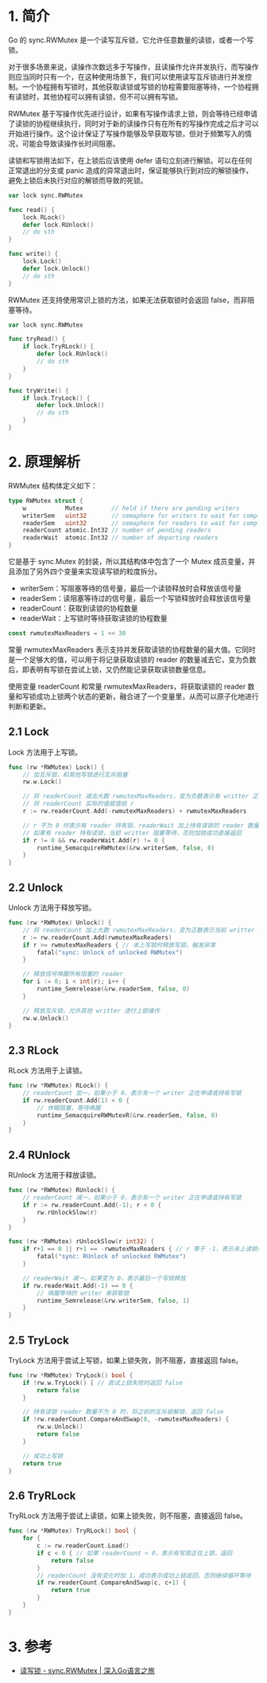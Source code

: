 # 1. 简介

Go 的 sync.RWMutex 是一个读写互斥锁，它允许任意数量的读锁，或者一个写锁。

对于很多场景来说，读操作次数远多于写操作，且读操作允许并发执行，而写操作则应当同时只有一个，在这种使用场景下，我们可以使用读写互斥锁进行并发控制。一个协程拥有写锁时，其他获取读锁或写锁的协程需要阻塞等待，一个协程拥有读锁时，其他协程可以拥有读锁，但不可以拥有写锁。

RWMutex 基于写操作优先进行设计，如果有写操作请求上锁，则会等待已经申请了读锁的协程继续执行，同时对于新的读操作只有在所有的写操作完成之后才可以开始进行操作。这个设计保证了写操作能够及早获取写锁，但对于频繁写入的情况，可能会导致读操作长时间阻塞。

读锁和写锁用法如下，在上锁后应该使用 defer 语句立刻进行解锁。可以在任何正常退出的分支或 panic 造成的异常退出时，保证能够执行到对应的解锁操作，避免上锁后未执行对应的解锁而导致的死锁。

```go
var lock sync.RWMutex

func read() {
	lock.RLock()
	defer lock.RUnlock()
	// do sth
}

func write() {
	lock.Lock()
	defer lock.Unlock()
	// do sth
}
```

RWMutex 还支持使用常识上锁的方法，如果无法获取锁时会返回 false，而非阻塞等待。

```go
var lock sync.RWMutex

func tryRead() {
	if lock.TryRLock() {
		defer lock.RUnlock()
		// do sth
	}
}

func tryWrite() {
	if lock.TryLock() {
		defer lock.Unlock()
		// do sth
	}
}
```

# 2. 原理解析

RWMutex 结构体定义如下：

```go
type RWMutex struct {
	w           Mutex        // held if there are pending writers
	writerSem   uint32       // semaphore for writers to wait for completing readers
	readerSem   uint32       // semaphore for readers to wait for completing writers
	readerCount atomic.Int32 // number of pending readers
	readerWait  atomic.Int32 // number of departing readers
}
```

它是基于 sync.Mutex 的封装，所以其结构体中包含了一个 Mutex 成员变量，并且添加了另外四个变量来实现读写锁的粒度拆分。

* writerSem：写阻塞等待的信号量，最后一个读锁释放时会释放该信号量
* readerSem：读阻塞等待过的信号量，最后一个写锁释放时会释放该信号量
* readerCount：获取到读锁的协程数量
* readerWait：上写锁时等待获取读锁的协程数量

```go
const rwmutexMaxReaders = 1 << 30
```

常量 rwmutexMaxReaders 表示支持并发获取读锁的协程数量的最大值。它同时是一个足够大的值，可以用于将记录获取读锁的 reader 的数量减去它，变为负数后，即表明有写锁在尝试上锁，又仍然能记录获取读锁数量信息。

使用变量 readerCount 和常量 rwmutexMaxReaders，将获取读锁的 reader 数量和写锁成功上锁两个状态的更新，融合进了一个变量里，从而可以原子化地进行判断和更新。

## 2.1 Lock

Lock 方法用于上写锁。

```go
func (rw *RWMutex) Lock() {
	// 加互斥锁，和其他写锁进行互斥阻塞
	rw.w.Lock()

	// 将 readerCount 减去大数 rwmutexMaxReaders，变为负数表示有 writter 正在请求写锁，同时还能继续记录 reader 数量
	// 将 readerCount 实际的值赋值给 r
	r := rw.readerCount.Add(-rwmutexMaxReaders) + rwmutexMaxReaders

	// r 不为 0 时表示有 reader 持有锁，readerWait 加上持有读锁的 reader 数量
	// 如果有 reader 持有读锁，当前 writter 阻塞等待，否则加锁成功直接返回
	if r != 0 && rw.readerWait.Add(r) != 0 {
		runtime_SemacquireRWMutex(&rw.writerSem, false, 0)
	}
}
```

## 2.2 Unlock

Unlock 方法用于释放写锁。

```go
func (rw *RWMutex) Unlock() {
	// 将 readerCount 加上大数 rwmutexMaxReaders，变为正数表示当前 writter 不再持有写锁，或供另一个写锁进行减操作
	r := rw.readerCount.Add(rwmutexMaxReaders)
	if r >= rwmutexMaxReaders { // 未上写锁时释放写锁，触发异常
		fatal("sync: Unlock of unlocked RWMutex")
	}

	// 释放信号唤醒所有阻塞的 reader
	for i := 0; i < int(r); i++ {
		runtime_Semrelease(&rw.readerSem, false, 0)
	}

	// 释放互斥锁，允许其他 writter 进行上锁操作
	rw.w.Unlock()
}
```

## 2.3 RLock

RLock 方法用于上读锁。

```go
func (rw *RWMutex) RLock() {
	// readerCount 加一，如果小于 0，表示有一个 writer 正在申请或持有写锁
	if rw.readerCount.Add(1) < 0 {
		// 休眠阻塞，等待唤醒
		runtime_SemacquireRWMutexR(&rw.readerSem, false, 0)
	}
}
```

## 2.4 RUnlock

RUnlock 方法用于释放读锁。

```go
func (rw *RWMutex) RUnlock() {
	// readerCount 减一，如果小于 0，表示有一个 writer 正在申请或持有写锁
	if r := rw.readerCount.Add(-1); r < 0 {
		rw.rUnlockSlow(r)
	}
}

func (rw *RWMutex) rUnlockSlow(r int32) {
	if r+1 == 0 || r+1 == -rwmutexMaxReaders { // r 等于 -1，表示未上读锁时释放读锁，触发异常
		fatal("sync: RUnlock of unlocked RWMutex")
	}

	// readerWait 减一，如果变为 0，表示最后一个写锁释放
	if rw.readerWait.Add(-1) == 0 {
		// 唤醒等待的 writer 来获取锁
		runtime_Semrelease(&rw.writerSem, false, 1)
	}
}
```

## 2.5 TryLock

TryLock 方法用于尝试上写锁，如果上锁失败，则不阻塞，直接返回 false。

```go
func (rw *RWMutex) TryLock() bool {
	if !rw.w.TryLock() { // 尝试上锁失败时返回 false
		return false
	}

	// 持有读锁 reader 数量不为 0 时，将之前的互斥锁解锁，返回 false
	if !rw.readerCount.CompareAndSwap(0, -rwmutexMaxReaders) {
		rw.w.Unlock()
		return false
	}

	// 成功上写锁
	return true
}
```

## 2.6 TryRLock

TryRLock 方法用于尝试上读锁，如果上锁失败，则不阻塞，直接返回 false。

```go
func (rw *RWMutex) TryRLock() bool {
	for {
		c := rw.readerCount.Load()
		if c < 0 { // 如果 readerCount < 0，表示有写锁正在上锁，返回
			return false
		}
		// readerCount 没有变化时加 1，成功表示成功上锁返回，否则继续循环等待
		if rw.readerCount.CompareAndSwap(c, c+1) {
			return true
		}
	}
}
```

# 3. 参考

* [读写锁 - sync.RWMutex | 深入Go语言之旅](https://go.cyub.vip/concurrency/sync-rwmutex/)

